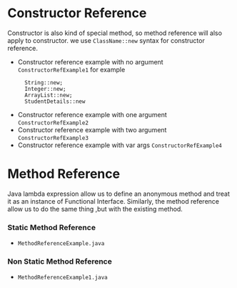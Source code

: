 # Constructor Reference
<p>
  
  Constructor is also kind of special method, so method reference will also apply to constructor.
we use ``` ClassName::new ``` syntax for constructor reference.
</p>

- Constructor reference example with no argument  ```ConstructorRefExample1``` for example
  ```
    String::new;
    Integer::new;
    ArrayList::new;
    StudentDetails::new
  ```
- Constructor reference example with one argument  ```ConstructorRefExample2```
- Constructor reference example with two argument  ```ConstructorRefExample3```
- Constructor reference example with var args  ```ConstructorRefExample4```

# Method Reference
<p>
  Java lambda expression allow us to define an anonymous method and treat it as an instance of Functional Interface. Similarly, the method reference allow us to do the same thing ,but with the existing method.
</p>  

### Static Method Reference
- ```MethodReferenceExample.java```
### Non Static Method Reference
- ```MethodReferenceExample1.java```

